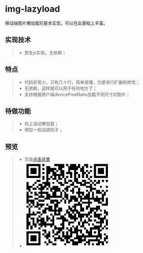 # img-lazyload
移动端图片懒加载的基本实现，可以在此基础上丰富。

## 实现技术
> * 原生js实现，无依赖；

## 特点
> * 代码非常小，只有几十行，简单易懂，方便进行扩展和修改；
> * 无依赖，这样就可以用于任何地方了；
> * 支持根据用户端devicePixelRatio加载不同尺寸的图片；

## 待做功能
> * 向上滚动懒加载；
> * 增加一些回调钩子；

## 预览
> * 页面[点击这里](https://yangyuji.github.io/img-lazyload/demo.html)
> * ![扫描二维码](https://github.com/yangyuji/img-lazyload/blob/master/qrcode.png)